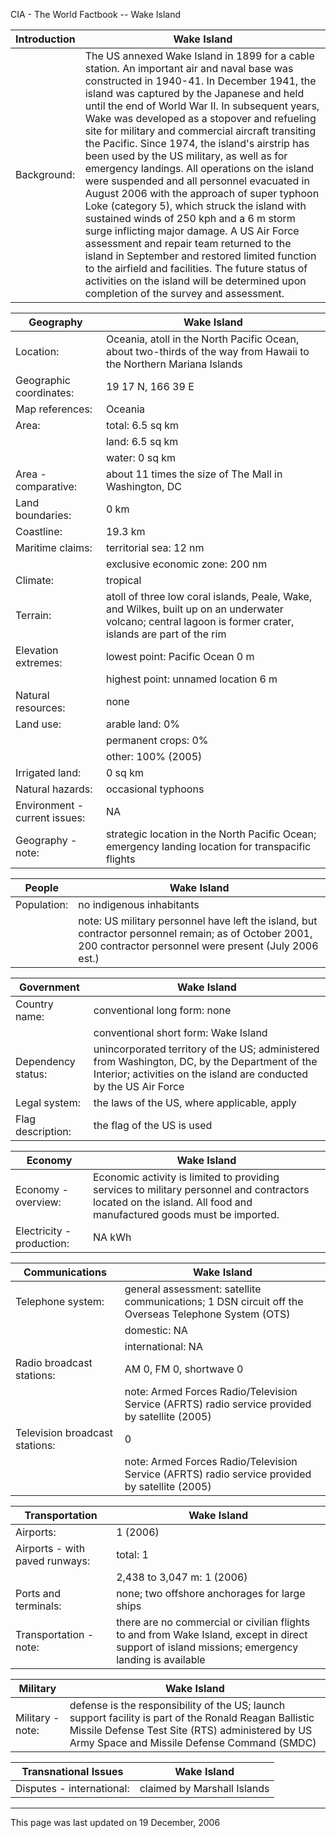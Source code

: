 CIA - The World Factbook -- Wake Island

| Introduction | Wake Island |
| --- | --- |
| Background: | The US annexed Wake Island in 1899 for a cable station. An important air and naval base was constructed in 1940-41. In December 1941, the island was captured by the Japanese and held until the end of World War II. In subsequent years, Wake was developed as a stopover and refueling site for military and commercial aircraft transiting the Pacific. Since 1974, the island's airstrip has been used by the US military, as well as for emergency landings. All operations on the island were suspended and all personnel evacuated in August 2006 with the approach of super typhoon Loke (category 5), which struck the island with sustained winds of 250 kph and a 6 m storm surge inflicting major damage. A US Air Force assessment and repair team returned to the island in September and restored limited function to the airfield and facilities. The future status of activities on the island will be determined upon completion of the survey and assessment. |

| Geography | Wake Island |
| --- | --- |
| Location: | Oceania, atoll in the North Pacific Ocean, about two-thirds of the way from Hawaii to the Northern Mariana Islands |
| Geographic coordinates: | 19 17 N, 166 39 E |
| Map references: | Oceania |
| Area: | total: 6.5 sq km |
| | land: 6.5 sq km |
| | water: 0 sq km |
| Area - comparative: | about 11 times the size of The Mall in Washington, DC |
| Land boundaries: | 0 km |
| Coastline: | 19.3 km |
| Maritime claims: | territorial sea: 12 nm |
| | exclusive economic zone: 200 nm |
| Climate: | tropical |
| Terrain: | atoll of three low coral islands, Peale, Wake, and Wilkes, built up on an underwater volcano; central lagoon is former crater, islands are part of the rim |
| Elevation extremes: | lowest point: Pacific Ocean 0 m |
| | highest point: unnamed location 6 m |
| Natural resources: | none |
| Land use: | arable land: 0% |
| | permanent crops: 0% |
| | other: 100% (2005) |
| Irrigated land: | 0 sq km |
| Natural hazards: | occasional typhoons |
| Environment - current issues: | NA |
| Geography - note: | strategic location in the North Pacific Ocean; emergency landing location for transpacific flights |

| People | Wake Island |
| --- | --- |
| Population: | no indigenous inhabitants |
| | note: US military personnel have left the island, but contractor personnel remain; as of October 2001, 200 contractor personnel were present (July 2006 est.) |

| Government | Wake Island |
| --- | --- |
| Country name: | conventional long form: none |
| | conventional short form: Wake Island |
| Dependency status: | unincorporated territory of the US; administered from Washington, DC, by the Department of the Interior; activities on the island are conducted by the US Air Force |
| Legal system: | the laws of the US, where applicable, apply |
| Flag description: | the flag of the US is used |

| Economy | Wake Island |
| --- | --- |
| Economy - overview: | Economic activity is limited to providing services to military personnel and contractors located on the island. All food and manufactured goods must be imported. |
| Electricity - production: | NA kWh |

| Communications | Wake Island |
| --- | --- |
| Telephone system: | general assessment: satellite communications; 1 DSN circuit off the Overseas Telephone System (OTS) |
| | domestic: NA |
| | international: NA |
| Radio broadcast stations: | AM 0, FM 0, shortwave 0 |
| | note: Armed Forces Radio/Television Service (AFRTS) radio service provided by satellite (2005) |
| Television broadcast stations: | 0 |
| | note: Armed Forces Radio/Television Service (AFRTS) radio service provided by satellite (2005) |

| Transportation | Wake Island |
| --- | --- |
| Airports: | 1 (2006) |
| Airports - with paved runways: | total: 1 |
| | 2,438 to 3,047 m: 1 (2006) |
| Ports and terminals: | none; two offshore anchorages for large ships |
| Transportation - note: | there are no commercial or civilian flights to and from Wake Island, except in direct support of island missions; emergency landing is available |

| Military | Wake Island |
| --- | --- |
| Military - note: | defense is the responsibility of the US; launch support facility is part of the Ronald Reagan Ballistic Missile Defense Test Site (RTS) administered by US Army Space and Missile Defense Command (SMDC) |

| Transnational Issues | Wake Island |
| --- | --- |
| Disputes - international: | claimed by Marshall Islands |

---
This page was last updated on 19 December, 2006                      
